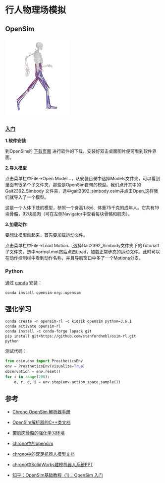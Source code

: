 # 行人物理场模拟

## OpenSim

![](../img/pedestrian/opensim_running.gif)

### [入门](https://zhuanlan.zhihu.com/p/373150100)

**1.软件安装**

到OpenSim的 [下载页面](https://simtk.org/frs/?group_id=91) 进行软件的下载，安装好双击桌面图片便可看到软件界面。

**2.导入模型**

点击菜单栏中File->Open Model…，从安装目录中选择Models文件夹，可以看到里面有很多个子文件夹，那些是OpenSim自带的模型。我们点开其中的Gait2392_Simbody 文件夹，选中gait2392_simbody.osim并点击Open,这样我们就导入了一个模型。

这是一个人体下肢的模型，参照一个身高1.8米、体重75千克的成年人。它共有19块骨骼，92块肌肉（可在左侧Navigator中查看每块骨骼和肌肉）。


**3.加载动作**

要想让模型动起来，首先要加载运动文件。

点击菜单栏中File->Load Motion…,选择Gait2392_Simbody文件夹下的Tutorial1子文件夹，选中normal.mot然后点击Load，加载正常步态的运动文件。此时可以在动作控制栏中看到动作名称，并且导航窗口中多了一个Motions分支。


### Python
通过 [conda](https://anaconda.org/opensim-org/opensim) 安装：
```shell
conda install opensim-org::opensim
```

## 强化学习

```shell
conda create -n opensim-rl -c kidzik opensim python=3.6.1
conda activate opensim-rl
conda install -c conda-forge lapack git
pip install git+https://github.com/stanfordnmbl/osim-rl.git
python
```

测试代码：
```python
from osim.env import ProstheticsEnv
env = ProstheticsEnv(visualize=True)
observation = env.reset()
for i in range(200):
    o, r, d, i = env.step(env.action_space.sample())
```

## 参考

- [Chrono OpenSim 解析器手册](https://sbel.wiscweb.wisc.edu/wp-content/uploads/sites/569/2018/06/TR-2017-08.pdf)

- [OpenSim解析器的C++类文档](https://api.projectchrono.org/classchrono_1_1parsers_1_1_ch_parser_open_sim.html)

- [带肌肉骨骼的强化学习环境](http://osim-rl.kidzinski.com/)

- [chrono中的opensim](https://gitlab.buaanlsde.cn/carla/chrono/-/tree/7.0.2/data/opensim)

- [chrono中的双足机器人模型文档](https://api.projectchrono.org/group__robot__models__robosimian.html)

- [chrono中SolidWorks建模机器人系统PPT](https://www.projectchrono.org/assets/slides_3_0_0/6_OtherModules/5_ChronoRoboticsSupport.pdf)

- [知乎：OpenSim基础教程（1）：OpenSim 入门](https://zhuanlan.zhihu.com/p/373150100)
